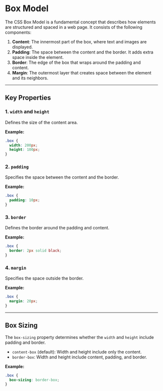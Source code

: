 # Box Model

The CSS Box Model is a fundamental concept that describes how elements are structured and spaced in a web page. It consists of the following components:

1. **Content**: The innermost part of the box, where text and images are displayed.
2. **Padding**: The space between the content and the border. It adds extra space inside the element.
3. **Border**: The edge of the box that wraps around the padding and content.
4. **Margin**: The outermost layer that creates space between the element and its neighbors.

---

## Key Properties

### 1. `width` and `height`

Defines the size of the content area.

**Example:**

```css
.box {
  width: 200px;
  height: 100px;
}
```

### 2. `padding`

Specifies the space between the content and the border.

**Example:**

```css
.box {
  padding: 10px;
}
```

### 3. `border`

Defines the border around the padding and content.

**Example:**

```css
.box {
  border: 2px solid black;
}
```

### 4. `margin`

Specifies the space outside the border.

**Example:**

```css
.box {
  margin: 20px;
}
```

---

## Box Sizing

The `box-sizing` property determines whether the `width` and `height` include padding and border.

- `content-box` (default): Width and height include only the content.
- `border-box`: Width and height include content, padding, and border.

**Example:**

```css
.box {
  box-sizing: border-box;
}
```

